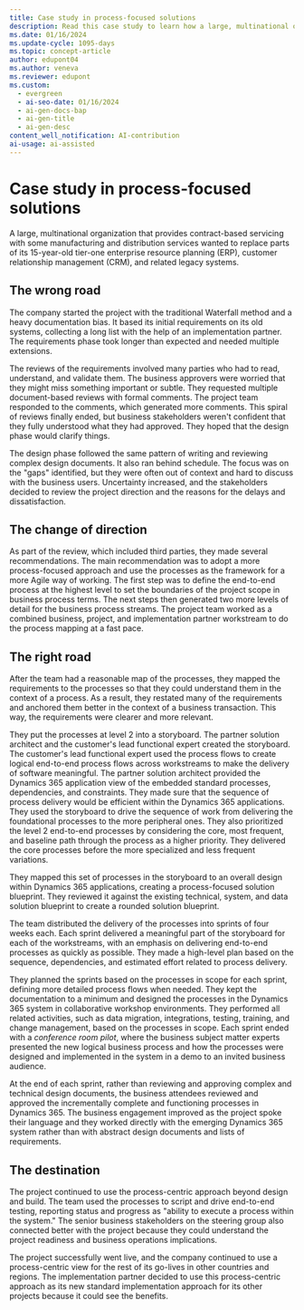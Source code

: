 ```yaml
---
title: Case study in process-focused solutions
description: Read this case study to learn how a large, multinational organization changed its implementation approach and achieved better results with Dynamics 365.
ms.date: 01/16/2024
ms.update-cycle: 1095-days
ms.topic: concept-article
author: edupont04
ms.author: veneva
ms.reviewer: edupont
ms.custom:
  - evergreen
  - ai-seo-date: 01/16/2024
  - ai-gen-docs-bap
  - ai-gen-title
  - ai-gen-desc
content_well_notification: AI-contribution
ai-usage: ai-assisted
---
```


# Case study in process-focused solutions

A large, multinational organization that provides contract-based servicing with some manufacturing and distribution services wanted to replace parts of its 15-year-old tier-one enterprise resource planning (ERP), customer relationship management (CRM), and related legacy systems.

## The wrong road

The company started the project with the traditional Waterfall method and a heavy documentation bias. It based its initial requirements on its old systems, collecting a long list with the help of an implementation partner. The requirements phase took longer than expected and needed multiple extensions.

The reviews of the requirements involved many parties who had to read, understand, and validate them. The business approvers were worried that they might miss something important or subtle. They requested multiple document-based reviews with formal comments. The project team responded to the comments, which generated more comments. This spiral of reviews finally ended, but business stakeholders weren't confident that they fully understood what they had approved. They hoped that the design phase would clarify things.

The design phase followed the same pattern of writing and reviewing complex design documents. It also ran behind schedule. The focus was on the "gaps" identified, but they were often out of context and hard to discuss with the business users. Uncertainty increased, and the stakeholders decided to review the project direction and the reasons for the delays and dissatisfaction.

## The change of direction

As part of the review, which included third parties, they made several recommendations. The main recommendation was to adopt a more process-focused approach and use the processes as the framework for a more Agile way of working. The first step was to define the end-to-end process at the highest level to set the boundaries of the project scope in business process terms. The next steps then generated two more levels of detail for the business process streams. The project team worked as a combined business, project, and implementation partner workstream to do the process mapping at a fast pace.

## The right road

After the team had a reasonable map of the processes, they mapped the requirements to the processes so that they could understand them in the context of a process. As a result, they restated many of the requirements and anchored them better in the context of a business transaction. This way, the requirements were clearer and more relevant.

They put the processes at level 2 into a storyboard. The partner solution architect and the customer's lead functional expert created the storyboard. The customer's lead functional expert used the process flows to create logical end-to-end process flows across workstreams to make the delivery of software meaningful. The partner solution architect provided the Dynamics 365 application view of the embedded standard processes, dependencies, and constraints. They made sure that the sequence of process delivery would be efficient within the Dynamics 365 applications. They used the storyboard to drive the sequence of work from delivering the foundational processes to the more peripheral ones. They also prioritized the level 2 end-to-end processes by considering the core, most frequent, and baseline path through the process as a higher priority. They delivered the core processes before the more specialized and less frequent variations.

They mapped this set of processes in the storyboard to an overall design within Dynamics 365 applications, creating a process-focused solution blueprint. They reviewed it against the existing technical, system, and data solution blueprint to create a rounded solution blueprint.

The team distributed the delivery of the processes into sprints of four weeks each. Each sprint delivered a meaningful part of the storyboard for each of the workstreams, with an emphasis on delivering end-to-end processes as quickly as possible. They made a high-level plan based on the sequence, dependencies, and estimated effort related to process delivery.

They planned the sprints based on the processes in scope for each sprint, defining more detailed process flows when needed. They kept the documentation to a minimum and designed the processes in the Dynamics 365 system in collaborative workshop environments. They performed all related activities, such as data migration, integrations, testing, training, and change management, based on the processes in scope. Each sprint ended with a *conference room pilot*, where the business subject matter experts presented the new logical business process and how the processes were designed and implemented in the system in a demo to an invited business audience.

At the end of each sprint, rather than reviewing and approving complex and technical design documents, the business attendees reviewed and approved the incrementally complete and functioning processes in Dynamics 365. The business engagement improved as the project spoke their language and they worked directly with the emerging Dynamics 365 system rather than with abstract design documents and lists of requirements.

## The destination

The project continued to use the process-centric approach beyond design and build. The team used the processes to script and drive end-to-end testing, reporting status and progress as "ability to execute a process within the system." The senior business stakeholders on the steering group also connected better with the project because they could understand the project readiness and business operations implications.

The project successfully went live, and the company continued to use a process-centric view for the rest of its go-lives in other countries and regions. The implementation partner decided to use this process-centric approach as its new standard implementation approach for its other projects because it could see the benefits.
